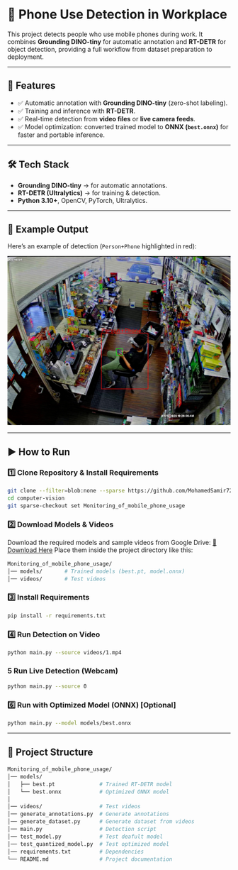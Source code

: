 # 📱 Phone Use Detection in Workplace  

This project detects people who use mobile phones during work. It combines **Grounding DINO-tiny** for automatic annotation and **RT-DETR** for object detection, providing a full workflow from dataset preparation to deployment.  

---

## 🚀 Features  
- ✅ Automatic annotation with **Grounding DINO-tiny** (zero-shot labeling).  
- ✅ Training and inference with **RT-DETR**.  
- ✅ Real-time detection from **video files** or **live camera feeds**.  
- ✅ Model optimization: converted trained model to **ONNX (`best.onnx`)** for faster and portable inference. 

---

## 🛠️ Tech Stack  
- **Grounding DINO-tiny** → for automatic annotations.  
- **RT-DETR (Ultralytics)** → for training & detection.  
- **Python 3.10+**, OpenCV, PyTorch, Ultralytics.  

---

## 📸 Example Output  

Here’s an example of detection (`Person+Phone` highlighted in red):  

![Example Detection](images/example_detection.jpg)  

---

## ▶️ How to Run  

### 1️⃣ Clone Repository & Install Requirements
```bash
git clone --filter=blob:none --sparse https://github.com/MohamedSamir72/computer-vision.git
cd computer-vision
git sparse-checkout set Monitoring_of_mobile_phone_usage
```

### 2️⃣ Download Models & Videos
Download the required models and sample videos from Google Drive:
[📂 Download Here](https://drive.google.com/drive/folders/11BeVX8V-LWUuIsmbbhLod77uvQVuGbU2)
Place them inside the project directory like this:
```bash
Monitoring_of_mobile_phone_usage/
│── models/       # Trained models (best.pt, model.onnx)
│── videos/       # Test videos
```

### 3️⃣ Install Requirements
```bash
pip install -r requirements.txt
```

### 4️⃣ Run Detection on Video
```bash
python main.py --source videos/1.mp4
```

### 5️ Run Live Detection (Webcam)
```bash
python main.py --source 0
```

### 6️⃣ Run with Optimized Model (ONNX) [Optional]
```bash
python main.py --model models/best.onnx
```

---

## 📂 Project Structure
```bash
Monitoring_of_mobile_phone_usage/
│── models/
│   ├── best.pt              # Trained RT-DETR model
│   └── best.onnx            # Optimized ONNX model
│
│── videos/                  # Test videos
│── generate_annotations.py  # Generate annotations
│── generate_dataset.py      # Generate dataset from videos
│── main.py                  # Detection script
│── test_model.py            # Test deafult model
│── test_quantized_model.py  # Test optimized model
│── requirements.txt         # Dependencies
└── README.md                # Project documentation
```
